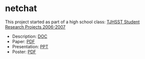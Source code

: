 # netchat

This project started as part of a high school class: [TJHSST Student Research Projects 2006-2007](https://www.tjhsst.edu/~rlatimer/assignments2008/projects07Categories.html)

* Description: [DOC](http://www.tjhsst.edu/~rlatimer/techlab07/FuquaProjectDescription-07.doc)
* Paper: [PDF](http://www.tjhsst.edu/~rlatimer/techlab07/FuquaPaperQ4-07.pdf)
* Presentation: [PPT](http://www.tjhsst.edu/~rlatimer/techlab07/FuquaNetChatPresentationRC2Q4-07.ppt)
* Poster: [PDF](http://www.tjhsst.edu/~rlatimer/techlab07/FuquaPosterQ4-07.pdf)
